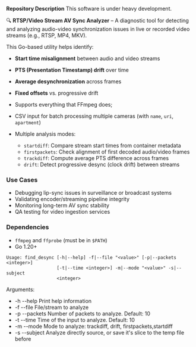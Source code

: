 **Repository Description**
This software is under heavy development.

🔍 **RTSP/Video Stream AV Sync Analyzer** – A diagnostic tool for detecting and analyzing audio-video synchronization issues in live or recorded video streams (e.g., RTSP, MP4, MKV).

This Go-based utility helps identify:
- **Start time misalignment** between audio and video streams
- **PTS (Presentation Timestamp) drift** over time
- **Average desynchronization** across frames
- **Fixed offsets** vs. progressive drift


- Supports everything that FFmpeg does;
- CSV input for batch processing multiple cameras (with `name`, `uri`, `apartment`)
- Multiple analysis modes:
  - `startdiff`: Compare stream start times from container metadata
  - `firstpackets`: Check alignment of first decoded audio/video frames
  - `trackdiff`: Compute average PTS difference across frames
  - `drift`: Detect progressive desync (clock drift) between streams

###  Use Cases
- Debugging lip-sync issues in surveillance or broadcast systems
- Validating encoder/streaming pipeline integrity
- Monitoring long-term AV sync stability
- QA testing for video ingestion services

###  Dependencies
- `ffmpeg` and `ffprobe` (must be in `$PATH`)
- Go 1.20+
```
Usage: find_desync [-h|--help] -f|--file "<value>" [-p|--packets <integer>]
                   [-t|--time <integer>] -m|--mode "<value>" -s|--subject
                   <integer>

```
Arguments:


*  -h  --help     Print help information
*  -f  --file     File/stream to analyze
*  -p  --packets  Number of packets  to analyze. Default: 10
*  -t  --time     Time of the input to analyze. Default: 10
*  -m  --mode     Mode to analyze: trackdiff, drift, firstpackets,startdiff
*  -s  --subject  Analyze directly source, or save it's slice to the temp file before
